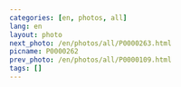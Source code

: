 ```yaml
---
categories: [en, photos, all]
lang: en
layout: photo
next_photo: /en/photos/all/P0000263.html
picname: P0000262
prev_photo: /en/photos/all/P0000109.html
tags: []
---
```

